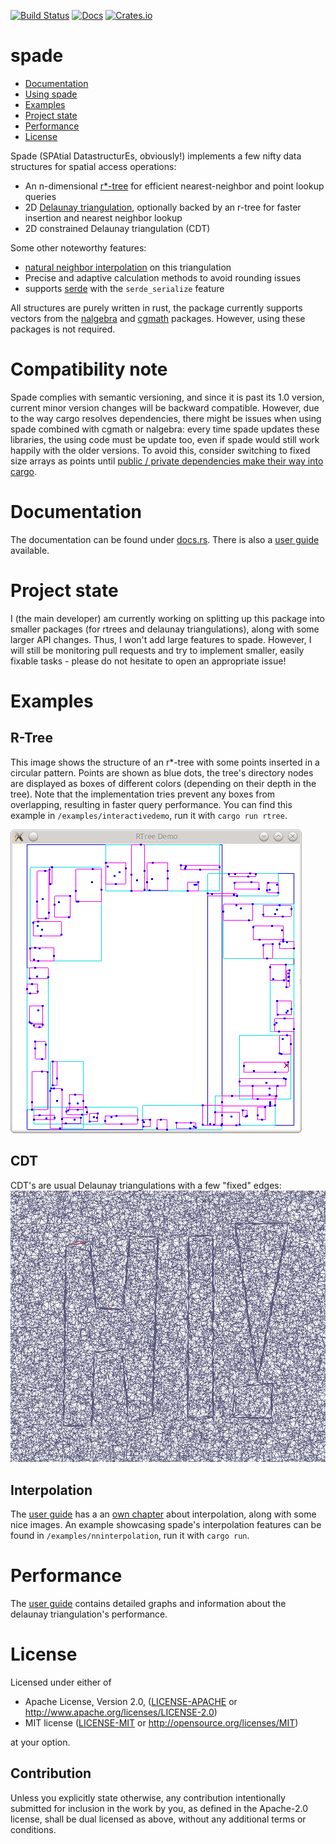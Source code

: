 [![Build Status](https://travis-ci.org/Stoeoef/spade.svg?branch=master)](https://travis-ci.org/Stoeoef/spade)
[![Docs](https://docs.rs/spade/badge.svg)](https://docs.rs/spade/)
[![Crates.io](https://img.shields.io/crates/v/spade.svg)](https://crates.io/crates/spade)
# spade

 * [Documentation](https://docs.rs/spade/)
 * [Using spade](#using-spade)
 * [Examples](#examples)
 * [Project state](#project-state)
 * [Performance](#performance)
 * [License](#license)

Spade (SPAtial DatastructurEs, obviously!) implements a few nifty data structures for spatial access operations:

- An n-dimensional [r*-tree](https://en.wikipedia.org/wiki/R*_tree) for efficient nearest-neighbor and point lookup queries
- 2D [Delaunay triangulation](https://en.wikipedia.org/wiki/Delaunay_triangulation), optionally backed by an r-tree for faster insertion and nearest neighbor lookup
- 2D constrained Delaunay triangulation (CDT)

Some other noteworthy features:
- [natural neighbor interpolation](https://en.wikipedia.org/wiki/Natural_neighbor) on this triangulation
- Precise and adaptive calculation methods to avoid rounding issues
- supports [serde](https://crates.io/crates/serde) with the `serde_serialize` feature

All structures are purely written in rust, the package currently supports vectors from the [nalgebra](http://nalgebra.org/) and [cgmath](https://github.com/brendanzab/cgmath) packages. However, using these
packages is not required.

# Compatibility note
Spade complies with semantic versioning, and since it is past its 1.0 version, current minor version changes will be backward compatible. However, due to the way cargo resolves dependencies, there might be issues when using spade combined with cgmath or nalgebra: every time spade updates these libraries, the using code must be update too, even if spade would still work happily with the older versions. To avoid this, consider switching to fixed size arrays as points until [public / private dependencies make their way into cargo](https://github.com/rust-lang/rust/issues/44663).

# Documentation
The documentation can be found under [docs.rs](https://docs.rs/spade/).
There is also a [user guide](https://stoeoef.gitbooks.io/spade-user-manual/content/) available.

# Project state
I (the main developer) am currently working on splitting up this package into smaller packages (for rtrees and delaunay triangulations), along with some larger API changes. Thus, I won't add large features to spade. However, I will still be monitoring pull requests and try to implement smaller, easily fixable tasks - please do not hesitate to open an appropriate issue!

# Examples
## R-Tree
This image shows the structure of an r*-tree with some points inserted in a circular pattern.
Points are shown as blue dots, the tree's directory nodes are displayed as boxes of different colors (depending on their depth in the tree).
Note that the implementation tries prevent any boxes from overlapping, resulting in faster query performance. You can find this example in `/examples/interactivedemo`, run it with `cargo run rtree`.

![An example R-Tree with a few inserted points](/images/rtree_demo.png?raw=true)

## CDT
CDT's are usual Delaunay triangulations with a few "fixed" edges:
![An example of a CDT](/images/cdt_demo.png?raw=true)

## Interpolation
The [user guide](https://stoeoef.gitbooks.io/spade-user-manual/) has a an [own chapter](https://stoeoef.gitbooks.io/spade-user-manual/content/interpolation.html) about interpolation, along with some nice images.
An example showcasing spade's interpolation features can be found in `/examples/nninterpolation`, run it with `cargo run`.

# Performance
The [user guide](https://stoeoef.gitbooks.io/spade-user-manual/content/triangulation-performance.html) contains detailed graphs and information about the delaunay triangulation's performance.

# License

Licensed under either of

 * Apache License, Version 2.0, ([LICENSE-APACHE](LICENSE-APACHE) or http://www.apache.org/licenses/LICENSE-2.0)
 * MIT license ([LICENSE-MIT](LICENSE-MIT) or http://opensource.org/licenses/MIT)

at your option.

## Contribution

Unless you explicitly state otherwise, any contribution intentionally
submitted for inclusion in the work by you, as defined in the Apache-2.0
license, shall be dual licensed as above, without any additional terms or
conditions.
